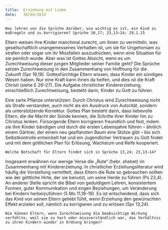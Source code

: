 ```yaml
---
title:  Erziehung mit Liebe
date:   30/04/2019
---
```


`Was lehren uns die Sprüche darüber, wie wichtig es ist, ein Kind zu maßregeln und zu korrigieren? Sprüche 10,17; 23,13–14; 29,1.15`

Eltern weisen ihre Kinder manchmal zurecht, um ihnen zu vermitteln, was gesellschaftlich unangemessenes Verhalten ist, um sie für Ungehorsam zu strafen oder sogar um ihr Missfallen auszudrücken, wenn eine Situation für sie peinlich wurde. Aber was ist Gottes Absicht, wenn es um Zurechtweisung dieser jungen Mitglieder seiner Familie geht? Die Sprüche setzen Zurechtweisung in den Zusammenhang von Hoffnung für die Zukunft (Spr 19,18). Gottesfürchtige Eltern wissen, dass Kinder ein sündiges Wesen haben. Nur eine Kraft kann ihnen da helfen, und dies ist die Kraft Christi (siehe E 26–27). Die Aufgabe christlicher Kindererziehung, einschließlich Zurechtweisung, besteht darin, Kinder zu Gott zu führen.

Eine zarte Pflanze unterstützen: Durch Christus wird Zurechtweisung nicht als Strafe verstanden, auch nicht als ein Ausdruck von Autorität, sondern als unterstützende Korrektur. Gottes Plan besteht darin, dass liebevolle Eltern, die die Macht der Sünde kennen, die Schritte ihrer Kinder hin zu Christus lenken. Fürsorgende Eltern korrigieren freundlich und fest, indem sie ihre Kinder bändigen und durch die ersten Lebensjahre führen – ähnlich einem Gärtner, der einem neu gepflanzten Baum eine Stütze gibt – bis sich Selbstkontrolle entwickelt hat und ein Jugendlicher Vertrauen zu Gott findet und mit dem göttlichen Plan für Erlösung, Wachstum und Reife kooperiert.

`Welche Botschaft für Eltern findet sich in Sprüche 13,24; 23,13–14?`

Insgesamt erwähnen nur wenige Verse die „Rute“ (hebr. shebet) im Zusammenhang mit Kindererziehung. In christlicher Erziehungsliteratur wird häufig die Vorstellung vermittelt, dass Eltern die Rute so gebrauchen sollten wie der göttliche Hirte, der sie benutzt, um seine Herde zu führen (Ps 23,4). An anderer Stelle spricht die Bibel von geduldigem Lehren, konsistentem Formen, guter Kommunikation und engen Beziehungen, um Veränderung bei Kindern herbeizuführen (5 Mo 11,18–19). Es ist entscheidend, dass sich das Kind von seinen Eltern geliebt fühlt, wenn Erziehung den gewünschten Effekt erzielen soll, nämlich zu korrigieren und zu erlösen (Spr 13,24).

`Wie können Eltern, wenn Zurechtweisung die beabsichtige Wirkung verfehlte, weil sie zu hart oder missverständlich war, das Verhältnis zu ihren Kindern wieder in Ordnung bringen?`
